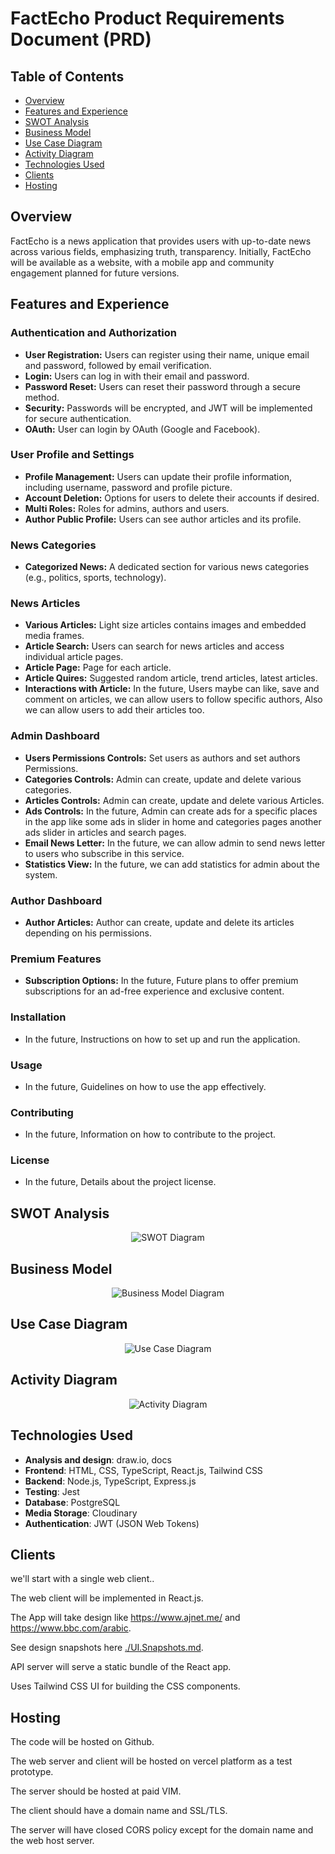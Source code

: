 # FactEcho Product Requirements Document (PRD)

## **Table of Contents**
- [Overview](#overview)
- [Features and Experience](#features-and-experience)
- [SWOT Analysis](#swot-analysis)
- [Business Model](#business-model)
- [Use Case Diagram](#use-case-diagram)
- [Activity Diagram](#activity-diagram)
- [Technologies Used](#technologies-used)
- [Clients](#clients)
- [Hosting](#hosting)

## **Overview**
FactEcho is a news application that provides users with up-to-date news across various fields, emphasizing truth, transparency. Initially, FactEcho will be available as a website, with a mobile app and community engagement planned for future versions.

## **Features and Experience**

### Authentication and Authorization
  - **User Registration:** Users can register using their name, unique email and password, followed by email verification.
  - **Login:** Users can log in with their email and password.
  - **Password Reset:** Users can reset their password through a secure method.
  - **Security:** Passwords will be encrypted, and JWT will be implemented for secure authentication.
  - **OAuth:** User can login by OAuth (Google and Facebook).

### User Profile and Settings
  - **Profile Management:** Users can update their profile information, including username, password and profile picture.
  - **Account Deletion:** Options for users to delete their accounts if desired.
  - **Multi Roles:** Roles for admins, authors and users.
  - **Author Public Profile:** Users can see author articles and its profile.

### News Categories
  - **Categorized News:** A dedicated section for various news categories (e.g., politics, sports, technology).

### News Articles
  - **Various Articles:** Light size articles contains images and embedded media frames.
  - **Article Search:** Users can search for news articles and access individual article pages.
  - **Article Page:** Page for each article.
  - **Article Quires:** Suggested random article, trend articles, latest articles.
  - **Interactions with Article:** In the future, Users maybe can like, save and comment on articles, we can allow users to follow specific authors, Also we can allow users to add their articles too.

### Admin Dashboard
  - **Users Permissions Controls:** Set users as authors and set authors Permissions.
  - **Categories Controls:** Admin can create, update and delete various categories.
  - **Articles Controls:** Admin can create, update and delete various Articles.
  - **Ads Controls:** In the future, Admin can create ads for a specific places in the app like some ads in slider in home and categories pages another ads slider in articles and search pages.
  - **Email News Letter:** In the future, we can allow admin to send news letter to users who subscribe in this service.
  - **Statistics View:** In the future, we can add statistics for admin about the system.

### Author Dashboard
  - **Author Articles:** Author can create, update and delete its articles depending on his permissions.

### Premium Features
  - **Subscription Options:** In the future, Future plans to offer premium subscriptions for an ad-free experience and exclusive content.

### Installation
  - In the future, Instructions on how to set up and run the application.

### Usage
  - In the future, Guidelines on how to use the app effectively.

### Contributing
  - In the future, Information on how to contribute to the project.

### License
  - In the future, Details about the project license.

## **SWOT Analysis**

<section align="center">
  <img src="./diagrams/SWOT_Diagram.png" alt="SWOT Diagram">
</section>

## **Business Model**

<section align="center">
  <img src="./diagrams/Business_Model_Diagram.png" alt="Business Model Diagram">
</section>

## **Use Case Diagram**

<section align="center">
  <img src="./diagrams/Use_Case_Diagram.png" alt="Use Case Diagram">
</section>

## **Activity Diagram**

<section align="center">
  <img src="./diagrams/Activity_Diagram.png" alt="Activity Diagram">
</section>

## **Technologies Used**

- **Analysis and design**: draw.io, docs
- **Frontend**: HTML, CSS, TypeScript, React.js, Tailwind CSS
- **Backend**: Node.js, TypeScript, Express.js
- **Testing**: Jest
- **Database**: PostgreSQL
- **Media Storage**: Cloudinary
- **Authentication**: JWT (JSON Web Tokens)

## **Clients**

we'll start with a single web client..

The web client will be implemented in React.js.

The App will take design like https://www.ajnet.me/ and https://www.bbc.com/arabic.

See design snapshots here [./UI.Snapshots.md](./UI.Snapshots.md).

API server will serve a static bundle of the React app.

Uses Tailwind CSS UI for building the CSS components.

## **Hosting**

The code will be hosted on Github.

The web server and client will be hosted on vercel platform as a test prototype.

The server should be hosted at paid VIM.

The client should have a domain name and SSL/TLS.

The server will have closed CORS policy except for the domain name and the web host server.
